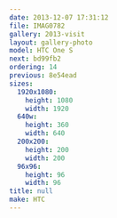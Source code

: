 ```yaml
---
date: 2013-12-07 17:31:12
file: IMAG0782
gallery: 2013-visit
layout: gallery-photo
model: HTC One S
next: bd99fb2
ordering: 14
previous: 8e54ead
sizes:
  1920x1080:
    height: 1080
    width: 1920
  640w:
    height: 360
    width: 640
  200x200:
    height: 200
    width: 200
  96x96:
    height: 96
    width: 96
title: null
make: HTC
---
```

